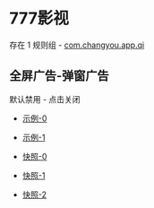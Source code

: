 # 777影视

存在 1 规则组 - [com.changyou.app.qi](/src/apps/com.changyou.app.qi.ts)

## 全屏广告-弹窗广告

默认禁用 - 点击关闭

- [示例-0](https://m.gkd.li/57941037/687f8201-8b15-491e-9c51-f3af0dc00260)
- [示例-1](https://m.gkd.li/57941037/c65e146e-4f2a-42f0-b233-4e04152d851d)

- [快照-0](https://i.gkd.li/i/14228685)
- [快照-1](https://i.gkd.li/i/14296913)
- [快照-2](https://i.gkd.li/i/14480073)
